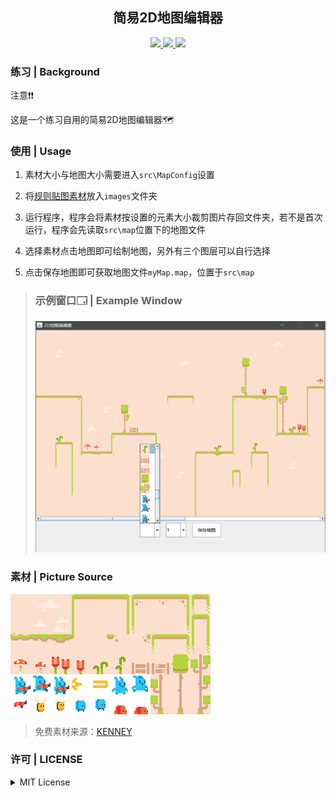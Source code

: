 <p align="center">
    <a>
        <h2 align="center">简易2D地图编辑器</h2>
    </a>
</p>

<p align="center">
    <a href="https://github.com/Chizer77/Simple2DMapEditor">
        <img src="https://img.shields.io/github/languages/code-size/Chizer77/Simple2DMapEditor?color=%232cc5f6&label=code&logo=github&logoColor=%232cc5f6&style=flat-square">
    </a>
    <a href="https://github.com/Chizer77/Simple2DMapEditor">
        <img src="https://img.shields.io/github/directory-file-count/Chizer77/Simple2DMapEditor?logo=github&style=flat-square">
    </a>
    <a href="https://github.com/Chizer77/Simple2DMapEditor/blob/main/LICENSE.md">
        <img src="https://img.shields.io/github/license/Chizer77/Simple2DMapEditor?style=flat">
    </a>
</p>

### 练习 | Background
注意❗❗

这是一个练习自用的简易2D地图编辑器🗺

### 使用 | Usage
1. 素材大小与地图大小需要进入`src\MapConfig`设置

2. 将[规则贴图素材](exampleImage/mapImage.png "贴图素材")放入`images`文件夹

3. 运行程序，程序会将素材按设置的元素大小裁剪图片存回文件夹，若不是首次运行，程序会先读取`src\map`位置下的地图文件

4. 选择素材点击地图即可绘制地图，另外有三个图层可以自行选择

5. 点击保存地图即可获取地图文件`myMap.map`，位置于`src\map`


> ### 示例窗口🗔 | Example Window
> ![示例窗口](exampleImage/Run-timePicture.png "示例窗口")

### 素材 | Picture Source
![贴图素材](exampleImage/mapImage.png "贴图素材")
> 免费素材来源：[KENNEY](www.kenney.nl)

### 许可 | LICENSE
<details>
<summary>MIT License</summary>

[![FOSSA Status](https://app.fossa.com/api/projects/git%2Bgithub.com%2FChizer77%2FSimple2DMapEditor.svg?type=large)](https://app.fossa.com/projects/git%2Bgithub.com%2FChizer77%2FSimple2DMapEditor?ref=badge_large)

</details>

